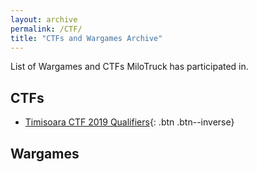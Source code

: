 ```yaml
---
layout: archive
permalink: /CTF/
title: "CTFs and Wargames Archive"
---
```

List of Wargames and CTFs MiloTruck has participated in.

## CTFs
* [Timisoara CTF 2019 Qualifiers](/CTF/Timisoara-CTF-2019-Qualifiers/){: .btn .btn--inverse}


## Wargames


